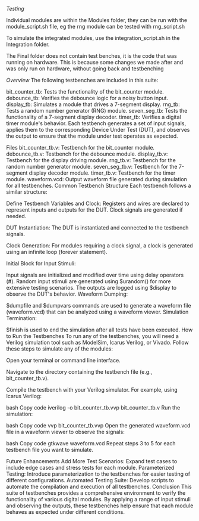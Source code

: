 *Testing*

Individual modules are within the Modules folder, they can be run with the module_script.sh file, eg the rng module can be tested with rng_script.sh

To simulate the integrated modules, use the integration_script.sh in the Integration folder.

The Final folder does not contain test benches, it is the code that was running on hardware. This is because some changes we made after and was only run on hardware, without going back and testbenching



*Overview*
The following testbenches are included in this suite:

bit_counter_tb: Tests the functionality of the bit_counter module.
debounce_tb: Verifies the debounce logic for a noisy button input.
display_tb: Simulates a module that drives a 7-segment display.
rng_tb: Tests a random number generator (RNG) module.
seven_seg_tb: Tests the functionality of a 7-segment display decoder.
timer_tb: Verifies a digital timer module's behavior.
Each testbench generates a set of input signals, applies them to the corresponding Device Under Test (DUT), and observes the output to ensure that the module under test operates as expected.

Files
bit_counter_tb.v: Testbench for the bit_counter module.
debounce_tb.v: Testbench for the debounce module.
display_tb.v: Testbench for the display driving module.
rng_tb.v: Testbench for the random number generator module.
seven_seg_tb.v: Testbench for the 7-segment display decoder module.
timer_tb.v: Testbench for the timer module.
waveform.vcd: Output waveform file generated during simulation for all testbenches.
Common Testbench Structure
Each testbench follows a similar structure:

Define Testbench Variables and Clock: Registers and wires are declared to represent inputs and outputs for the DUT. Clock signals are generated if needed.

DUT Instantiation: The DUT is instantiated and connected to the testbench signals.

Clock Generation: For modules requiring a clock signal, a clock is generated using an infinite loop (forever statement).

Initial Block for Input Stimuli:

Input signals are initialized and modified over time using delay operators (#).
Random input stimuli are generated using $urandom() for more extensive testing scenarios.
The outputs are logged using $display to observe the DUT's behavior.
Waveform Dumping:

$dumpfile and $dumpvars commands are used to generate a waveform file (waveform.vcd) that can be analyzed using a waveform viewer.
Simulation Termination:

$finish is used to end the simulation after all tests have been executed.
How to Run the Testbenches
To run any of the testbenches, you will need a Verilog simulation tool such as ModelSim, Icarus Verilog, or Vivado. Follow these steps to simulate any of the modules:

Open your terminal or command line interface.

Navigate to the directory containing the testbench file (e.g., bit_counter_tb.v).

Compile the testbench with your Verilog simulator. For example, using Icarus Verilog:

bash
Copy code
iverilog -o bit_counter_tb.vvp bit_counter_tb.v
Run the simulation:

bash
Copy code
vvp bit_counter_tb.vvp
Open the generated waveform.vcd file in a waveform viewer to observe the signals:

bash
Copy code
gtkwave waveform.vcd
Repeat steps 3 to 5 for each testbench file you want to simulate.

Future Enhancements
Add More Test Scenarios: Expand test cases to include edge cases and stress tests for each module.
Parameterized Testing: Introduce parameterization to the testbenches for easier testing of different configurations.
Automated Testing Suite: Develop scripts to automate the compilation and execution of all testbenches.
Conclusion
This suite of testbenches provides a comprehensive environment to verify the functionality of various digital modules. By applying a range of input stimuli and observing the outputs, these testbenches help ensure that each module behaves as expected under different conditions.
